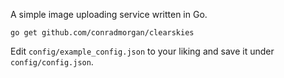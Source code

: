 A simple image uploading service written in Go.

`go get github.com/conradmorgan/clearskies`

Edit `config/example_config.json` to your liking and save it under `config/config.json`.
